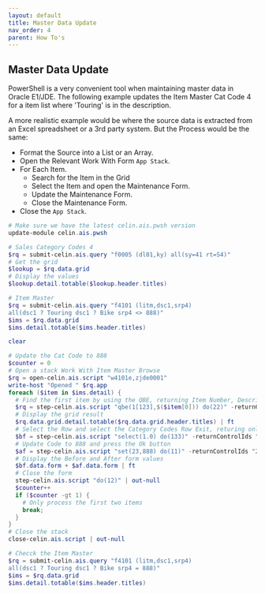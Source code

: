 ```yaml
---
layout: default
title: Master Data Update
nav_order: 4
parent: How To's
---
```


## Master Data Update

PowerShell is a very convenient tool when maintaining master data in Oracle E1/JDE.  The following example updates the Item Master Cat Code 4 for a item list where 'Touring' is in the description.

A more realistic example would be where the source data is extracted from an Excel spreadsheet or a 3rd party system.  But the Process would be the same:

- Format the Source into a List or an Array.
- Open the Relevant Work With Form `App Stack`.
- For Each Item.
  - Search for the Item in the Grid
  - Select the Item and open the Maintenance Form.
  - Update the Maintenance Form.
  - Close the Maintenance Form.
- Close the `App Stack`.

```powershell
# Make sure we have the latest celin.ais.pwsh version 
update-module celin.ais.pwsh

# Sales Category Codes 4
$rq = submit-celin.ais.query "f0005 (dl01,ky) all(sy=41 rt=S4)"
# Get the grid
$lookup = $rq.data.grid
# Display the values
$lookup.detail.totable($lookup.header.titles)

# Item Master
$rq = submit-celin.ais.query "f4101 (litm,dsc1,srp4)
all(dsc1 ? Touring dsc1 ? Bike srp4 <> 888)"
$ims = $rq.data.grid
$ims.detail.totable($ims.header.titles)

clear

# Update the Cat Code to 888
$counter = 0
# Open a stack Work With Item Master Browse
$rq = open-celin.ais.script "w4101e,zjde0001"
write-host "Opened " $rq.app
foreach ($item in $ims.detail) {
  # Find the first item by using the QBE, returning Item Number, Description and Sales Code 4
  $rq = step-celin.ais.script "qbe(1[123],$($item[0])) do(22)" -returnControlIds "1[123,9,87]"
  # Display the grid result
  $rq.data.grid.detail.totable($rq.data.grid.header.titles) | ft
  # Select the Row and select the Category Codes Row Exit, returing only Sales Code 4
  $bf = step-celin.ais.script "select(1.0) do(133)" -returnControlIds "23"
  # Update Code to 888 and press the Ok button
  $af = step-celin.ais.script "set(23,888) do(11)" -returnControlIds "23"
  # Display the Before and After form values
  $bf.data.form + $af.data.form | ft
  # Close the form
  step-celin.ais.script "do(12)" | out-null
  $counter++
  if ($counter -gt 1) {
    # Only process the first two items
    break;
  }
}
# Close the stack
close-celin.ais.script | out-null

# Checck the Item Master
$rq = submit-celin.ais.query "f4101 (litm,dsc1,srp4)
all(dsc1 ? Touring dsc1 ? Bike srp4 = 888)"
$ims = $rq.data.grid
$ims.detail.totable($ims.header.titles)
```
